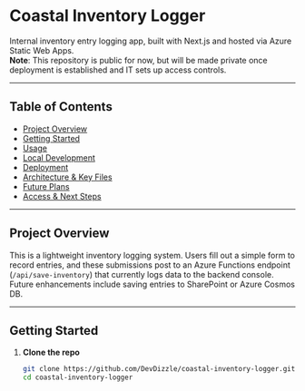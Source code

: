 # Coastal Inventory Logger

Internal inventory entry logging app, built with Next.js and hosted via Azure Static Web Apps.  
**Note**: This repository is public for now, but will be made private once deployment is established and IT sets up access controls.

---

## Table of Contents
- [Project Overview](#project-overview)  
- [Getting Started](#getting-started)  
- [Usage](#usage)  
- [Local Development](#local-development)  
- [Deployment](#deployment)  
- [Architecture & Key Files](#architecture--key-files)  
- [Future Plans](#future-plans)  
- [Access & Next Steps](#access--next-steps)  

---

## Project Overview

This is a lightweight inventory logging system. Users fill out a simple form to record entries, and these submissions post to an Azure Functions endpoint (`/api/save-inventory`) that currently logs data to the backend console. Future enhancements include saving entries to SharePoint or Azure Cosmos DB.

---

## Getting Started

1. **Clone the repo**  
   ```bash
   git clone https://github.com/DevDizzle/coastal-inventory-logger.git
   cd coastal-inventory-logger
